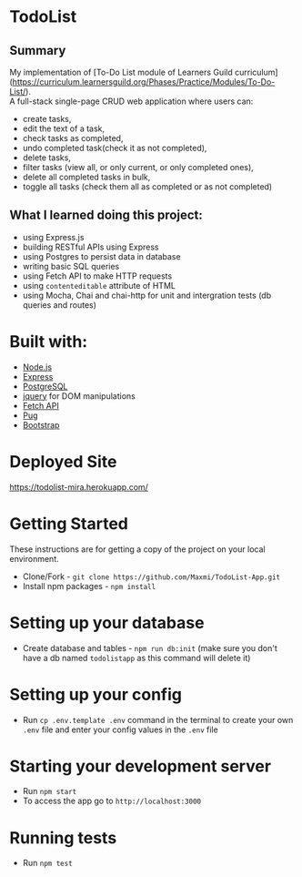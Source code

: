 # TodoList

## Summary
My implementation of [To-Do List module of Learners Guild curriculum]  (https://curriculum.learnersguild.org/Phases/Practice/Modules/To-Do-List/).  
A full-stack single-page CRUD web application where users can:
 - create tasks,
 - edit the text of a task,
 - check tasks as completed,
 - undo completed task(check it as not completed),
 - delete tasks,  
 - filter tasks (view all, or only current, or only completed ones),
 - delete all completed tasks in bulk,
 - toggle all tasks (check them all as completed or as not completed)  


## What I learned doing this project:
- using Express.js  
- building RESTful APIs using Express  
- using Postgres to persist data in database  
- writing basic SQL queries  
- using Fetch API to make HTTP requests  
- using `contenteditable` attribute of HTML  
- using Mocha, Chai and chai-http for unit and intergration tests (db queries and routes)  

# Built with:

* [Node.js](https://nodejs.org/)
* [Express](https://expressjs.com/)
* [PostgreSQL](https://www.postgresql.org/)
* [jquery](https://jquery.com/) for DOM manipulations
* [Fetch API](https://developer.mozilla.org/en-US/docs/Web/API/Fetch_API)
* [Pug](https://pugjs.org/)
* [Bootstrap](https://getbootstrap.com/docs/4.0/getting-started/introduction/)

# Deployed Site
  https://todolist-mira.herokuapp.com/

# Getting Started

These instructions are for getting a copy of the project on your local environment.

* Clone/Fork - `git clone https://github.com/Maxmi/TodoList-App.git`
* Install npm packages - `npm install`

# Setting up your database

* Create database and tables - `npm run db:init` (make sure you don't have a db named `todolistapp` as this command will delete it)

# Setting up your config

* Run `cp .env.template .env` command in the terminal to create your own `.env` file and enter your config values in the `.env` file

# Starting your development server

* Run `npm start`
* To access the app go to `http://localhost:3000`

# Running tests  
* Run `npm test`
